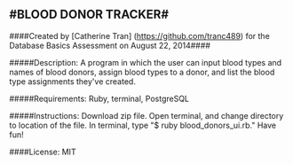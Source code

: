 #BLOOD DONOR TRACKER#
------------
####Created by [Catherine Tran] (https://github.com/tranc489) for the Database Basics Assessment on August 22, 2014####

#####Description:
A program in which the user can input blood types and names of blood donors, assign blood types to a donor, and list the blood type assignments they've created.

#####Requirements:
Ruby, terminal, PostgreSQL

#####Instructions:
Download zip file.  Open terminal, and change directory to location of the file.  In terminal, type "$ ruby blood_donors_ui.rb." Have fun!  

####License:
MIT
